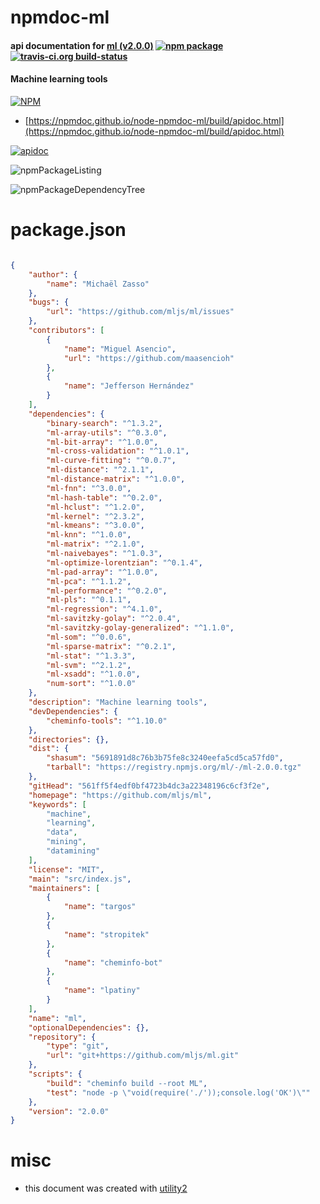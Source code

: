# npmdoc-ml

#### api documentation for  [ml (v2.0.0)](https://github.com/mljs/ml)  [![npm package](https://img.shields.io/npm/v/npmdoc-ml.svg?style=flat-square)](https://www.npmjs.org/package/npmdoc-ml) [![travis-ci.org build-status](https://api.travis-ci.org/npmdoc/node-npmdoc-ml.svg)](https://travis-ci.org/npmdoc/node-npmdoc-ml)

#### Machine learning tools

[![NPM](https://nodei.co/npm/ml.png?downloads=true&downloadRank=true&stars=true)](https://www.npmjs.com/package/ml)

- [https://npmdoc.github.io/node-npmdoc-ml/build/apidoc.html](https://npmdoc.github.io/node-npmdoc-ml/build/apidoc.html)

[![apidoc](https://npmdoc.github.io/node-npmdoc-ml/build/screenCapture.buildCi.browser.%252Ftmp%252Fbuild%252Fapidoc.html.png)](https://npmdoc.github.io/node-npmdoc-ml/build/apidoc.html)

![npmPackageListing](https://npmdoc.github.io/node-npmdoc-ml/build/screenCapture.npmPackageListing.svg)

![npmPackageDependencyTree](https://npmdoc.github.io/node-npmdoc-ml/build/screenCapture.npmPackageDependencyTree.svg)



# package.json

```json

{
    "author": {
        "name": "Michaël Zasso"
    },
    "bugs": {
        "url": "https://github.com/mljs/ml/issues"
    },
    "contributors": [
        {
            "name": "Miguel Asencio",
            "url": "https://github.com/maasencioh"
        },
        {
            "name": "Jefferson Hernández"
        }
    ],
    "dependencies": {
        "binary-search": "^1.3.2",
        "ml-array-utils": "^0.3.0",
        "ml-bit-array": "^1.0.0",
        "ml-cross-validation": "^1.0.1",
        "ml-curve-fitting": "^0.0.7",
        "ml-distance": "^2.1.1",
        "ml-distance-matrix": "^1.0.0",
        "ml-fnn": "^3.0.0",
        "ml-hash-table": "^0.2.0",
        "ml-hclust": "^1.2.0",
        "ml-kernel": "^2.3.2",
        "ml-kmeans": "^3.0.0",
        "ml-knn": "^1.0.0",
        "ml-matrix": "^2.1.0",
        "ml-naivebayes": "^1.0.3",
        "ml-optimize-lorentzian": "^0.1.4",
        "ml-pad-array": "^1.0.0",
        "ml-pca": "^1.1.2",
        "ml-performance": "^0.2.0",
        "ml-pls": "^0.1.1",
        "ml-regression": "^4.1.0",
        "ml-savitzky-golay": "^2.0.4",
        "ml-savitzky-golay-generalized": "^1.1.0",
        "ml-som": "^0.0.6",
        "ml-sparse-matrix": "^0.2.1",
        "ml-stat": "^1.3.3",
        "ml-svm": "^2.1.2",
        "ml-xsadd": "^1.0.0",
        "num-sort": "^1.0.0"
    },
    "description": "Machine learning tools",
    "devDependencies": {
        "cheminfo-tools": "^1.10.0"
    },
    "directories": {},
    "dist": {
        "shasum": "5691891d8c76b3b75fe8c3240eefa5cd5ca57fd0",
        "tarball": "https://registry.npmjs.org/ml/-/ml-2.0.0.tgz"
    },
    "gitHead": "561ff5f4edf0bf4723b4dc3a22348196c6cf3f2e",
    "homepage": "https://github.com/mljs/ml",
    "keywords": [
        "machine",
        "learning",
        "data",
        "mining",
        "datamining"
    ],
    "license": "MIT",
    "main": "src/index.js",
    "maintainers": [
        {
            "name": "targos"
        },
        {
            "name": "stropitek"
        },
        {
            "name": "cheminfo-bot"
        },
        {
            "name": "lpatiny"
        }
    ],
    "name": "ml",
    "optionalDependencies": {},
    "repository": {
        "type": "git",
        "url": "git+https://github.com/mljs/ml.git"
    },
    "scripts": {
        "build": "cheminfo build --root ML",
        "test": "node -p \"void(require('./'));console.log('OK')\""
    },
    "version": "2.0.0"
}
```



# misc
- this document was created with [utility2](https://github.com/kaizhu256/node-utility2)
